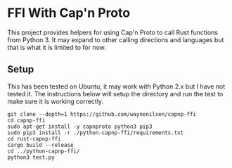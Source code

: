 # FFI With Cap'n Proto

This project provides helpers for using Cap'n Proto to call Rust functions from Python 3. It may expand to other calling directions and languages but that is what it is limited to for now.

## Setup

This has been tested on Ubuntu, it may work with Python 2.x but I have not tested it. The instructions below will setup the directory and run the test to make sure it is working correctly.

```shell
git clone --depth=1 https://github.com/waynenilsen/capnp-ffi
cd capnp-ffi
sudo apt-get install -y capnproto python3 pip3
sudo pip3 install -r ./python-capnp-ffi/requirements.txt
cd rust-capnp-ffi
cargo build --release
cd ../python-capnp-ffi/
python3 test.py
```



